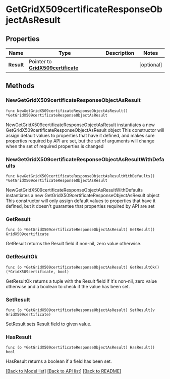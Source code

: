 # GetGridX509certificateResponseObjectAsResult

## Properties

Name | Type | Description | Notes
------------ | ------------- | ------------- | -------------
**Result** | Pointer to [**GridX509certificate**](GridX509certificate.md) |  | [optional] 

## Methods

### NewGetGridX509certificateResponseObjectAsResult

`func NewGetGridX509certificateResponseObjectAsResult() *GetGridX509certificateResponseObjectAsResult`

NewGetGridX509certificateResponseObjectAsResult instantiates a new GetGridX509certificateResponseObjectAsResult object
This constructor will assign default values to properties that have it defined,
and makes sure properties required by API are set, but the set of arguments
will change when the set of required properties is changed

### NewGetGridX509certificateResponseObjectAsResultWithDefaults

`func NewGetGridX509certificateResponseObjectAsResultWithDefaults() *GetGridX509certificateResponseObjectAsResult`

NewGetGridX509certificateResponseObjectAsResultWithDefaults instantiates a new GetGridX509certificateResponseObjectAsResult object
This constructor will only assign default values to properties that have it defined,
but it doesn't guarantee that properties required by API are set

### GetResult

`func (o *GetGridX509certificateResponseObjectAsResult) GetResult() GridX509certificate`

GetResult returns the Result field if non-nil, zero value otherwise.

### GetResultOk

`func (o *GetGridX509certificateResponseObjectAsResult) GetResultOk() (*GridX509certificate, bool)`

GetResultOk returns a tuple with the Result field if it's non-nil, zero value otherwise
and a boolean to check if the value has been set.

### SetResult

`func (o *GetGridX509certificateResponseObjectAsResult) SetResult(v GridX509certificate)`

SetResult sets Result field to given value.

### HasResult

`func (o *GetGridX509certificateResponseObjectAsResult) HasResult() bool`

HasResult returns a boolean if a field has been set.


[[Back to Model list]](../README.md#documentation-for-models) [[Back to API list]](../README.md#documentation-for-api-endpoints) [[Back to README]](../README.md)


